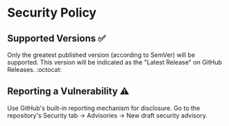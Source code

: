 <!--
This is a default security policy that applies to the entire nodenv organization.
It may be overridden by a repo-specific security policy.
https://docs.github.com/en/communities/setting-up-your-project-for-healthy-contributions/creating-a-default-community-health-file
-->

# Security Policy

## Supported Versions ✅

Only the greatest published version (according to SemVer) will be supported.
This version will be indicated as the "Latest Release" on GitHub Releases. :octocat:

## Reporting a Vulnerability ⚠️

Use GitHub's built-in reporting mechanism for disclosure.
Go to the repository's Security tab -> Advisories -> New draft security advisory.
